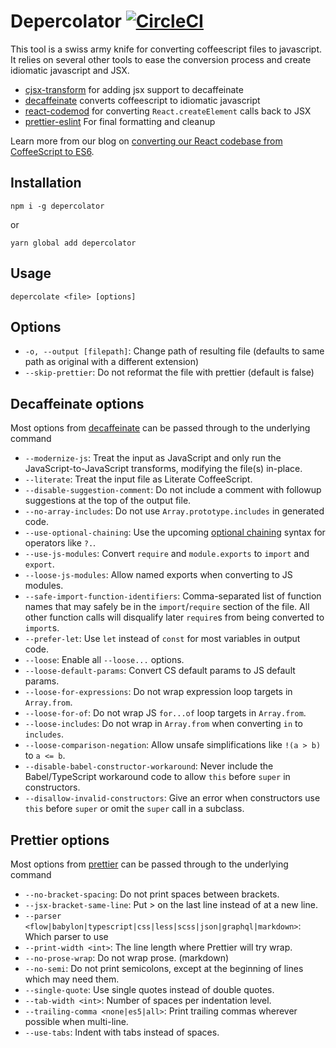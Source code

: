 # Depercolator [![CircleCI](https://circleci.com/gh/bugsnag/depercolator.svg?style=svg)](https://circleci.com/gh/bugsnag/depercolator)

This tool is a swiss army knife for converting coffeescript files to
javascript. It relies on several other tools to ease the conversion process and create idiomatic javascript and JSX.

* [cjsx-transform](https://github.com/jsdf/coffee-react-transform) for adding jsx support to decaffeinate
* [decaffeinate](https://github.com/decaffeinate/decaffeinate) converts coffeescript to idiomatic javascript
* [react-codemod](https://github.com/reactjs/react-codemod) for converting `React.createElement` calls back to JSX
* [prettier-eslint](https://github.com/prettier/prettier-eslint) For final formatting and cleanup

Learn more from our blog on [converting our React codebase from CoffeeScript to ES6](https://blog.bugsnag.com/converting-a-large-react-codebase-from-coffeescript-to-es6/).

## Installation

```text
npm i -g depercolator
```

or

```text
yarn global add depercolator
```

## Usage

```text
depercolate <file> [options]
```

## Options

* `-o, --output [filepath]`: Change path of resulting file (defaults to same
  path as original with a different extension)
* `--skip-prettier`: Do not reformat the file with prettier (default is false)

## Decaffeinate options

Most options from [decaffeinate](https://github.com/decaffeinate/decaffeinate#options) can be passed through to the underlying
command

* `--modernize-js`: Treat the input as JavaScript and only run the JavaScript-to-JavaScript transforms, modifying the file(s) in-place.
* `--literate`: Treat the input file as Literate CoffeeScript.
* `--disable-suggestion-comment`: Do not include a comment with followup suggestions at the top of the output file.
* `--no-array-includes`: Do not use `Array.prototype.includes` in generated code.
* `--use-optional-chaining`: Use the upcoming [optional chaining](https://github.com/tc39/proposal-optional-chaining) syntax for operators like `?.`.
* `--use-js-modules`: Convert `require` and `module.exports` to `import` and `export`.
* `--loose-js-modules`: Allow named exports when converting to JS modules.
* `--safe-import-function-identifiers`: Comma-separated list of function names that may safely be in the `import`/`require` section of the file. All other function calls will disqualify later `require`s from being converted to `import`s.
* `--prefer-let`: Use `let` instead of `const` for most variables in output code.
* `--loose`: Enable all `--loose...` options.
* `--loose-default-params`: Convert CS default params to JS default params.
* `--loose-for-expressions`: Do not wrap expression loop targets in `Array.from`.
* `--loose-for-of`: Do not wrap JS `for...of` loop targets in `Array.from`.
* `--loose-includes`: Do not wrap in `Array.from` when converting `in` to `includes`.
* `--loose-comparison-negation`: Allow unsafe simplifications like `!(a > b)` to `a <= b`.
* `--disable-babel-constructor-workaround`: Never include the Babel/TypeScript workaround code to allow `this` before `super` in constructors.
* `--disallow-invalid-constructors`: Give an error when constructors use `this` before `super` or omit the `super` call in a subclass.

## Prettier options

Most options from [prettier](https://prettier.io/docs/en/options.html) can be passed through to
the underlying command

* `--no-bracket-spacing`: Do not print spaces between brackets.
* `--jsx-bracket-same-line`: Put > on the last line instead of at a new line.
* `--parser <flow|babylon|typescript|css|less|scss|json|graphql|markdown>`: Which parser to use
* `--print-width <int>`: The line length where Prettier will try wrap.
* `--no-prose-wrap`: Do not wrap prose. (markdown)
* `--no-semi`: Do not print semicolons, except at the beginning of lines which may need them.
* `--single-quote`: Use single quotes instead of double quotes.
* `--tab-width <int>`: Number of spaces per indentation level.
* `--trailing-comma <none|es5|all>`: Print trailing commas wherever possible when multi-line.
* `--use-tabs`: Indent with tabs instead of spaces.
